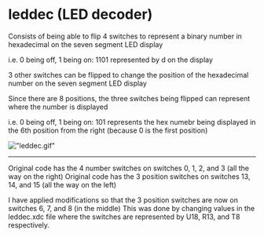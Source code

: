 # leddec (LED decoder)

Consists of being able to flip 4 switches to represent a binary number in hexadecimal on the seven segment LED display

i.e. 0 being off, 1 being on: 1101 represented by d on the display

3 other switches can be flipped to change the position of the hexadecimal number on the seven segment LED display

Since there are 8 positions, the three switches being flipped can represent where the number is displayed

i.e. 0 being off, 1 being on: 101 represents the hex numebr being displayed in the 6th position from the right (because 0 is the first position)

!["leddec.gif"](./leddec.gif)

--------------
Original code has the 4 number switches on switches 0, 1, 2, and 3 (all the way on the right)
Original code has the 3 position switches on switches 13, 14, and 15 (all the way on the left)

I have applied modifications so that the 3 position switches are now on switches 6, 7, and 8 (in the middle)
This was done by changing values in the leddec.xdc file where the switches are represented by U18, R13, and T8 respectively.
